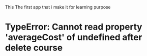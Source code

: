 
This The first app that i make it for learning purpose

# TypeError: Cannot read property 'averageCost' of undefined after delete course
